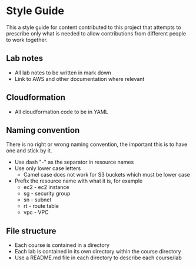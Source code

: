 # Style Guide

This a style guide for content contributed to this project that attempts to prescribe only what is needed to allow contributions from different people to work together. 

## Lab notes
* All lab notes to be written in mark down
* Link to AWS and other documentation where relevant

## Cloudformation
* All cloudformation code to be in YAML

## Naming convention
There is no right or wrong naming convention, the important this is to have one and stick by it.

* Use dash "-" as the separator in resource names
* Use only lower case letters
  * Camel case does not work for S3 buckets which must be lower case 
* Prefix the resource name with what it is, for example
  * ec2 - ec2 instance
  * sg - security group
  * sn - subnet
  * rt - route table
  * vpc - VPC

## File structure
* Each course is contained in a directory
* Each lab is contained in its own directory within the course directory
* Use a README.md file in each directory to describe each course/lab
